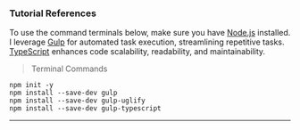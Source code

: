 ### Tutorial References

To use the command terminals below, make sure you have [Node.js](https://nodejs.org/en) installed. I leverage [Gulp](https://marketplace.visualstudio.com/items?itemName=nickdodd79.gulptasks) for automated task execution, streamlining repetitive tasks. [TypeScript](https://en.wikipedia.org/wiki/TypeScript) enhances code scalability, readability, and maintainability.

> Terminal Commands

    npm init -y
    npm install --save-dev gulp
    npm install --save-dev gulp-uglify
    npm install --save-dev gulp-typescript

---
